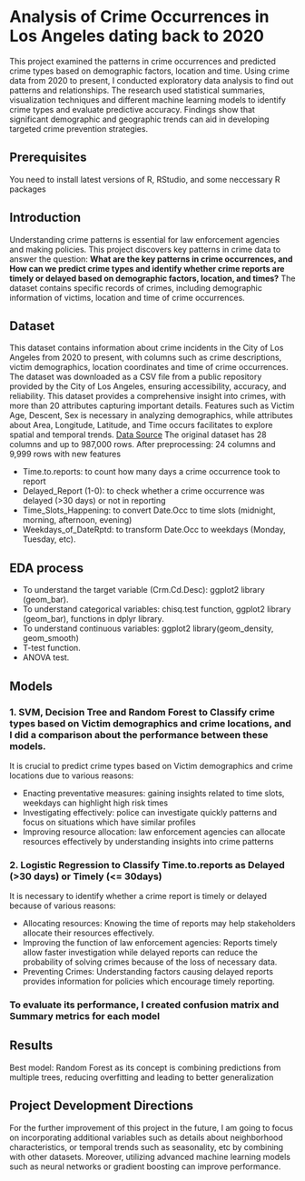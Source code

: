 # Analysis of Crime Occurrences in Los Angeles dating back to 2020
This project examined the patterns in crime occurrences and predicted crime types based on demographic factors, location and time. Using crime data from 2020 to present, I conducted exploratory data analysis to find out patterns and relationships. The research used statistical summaries, visualization techniques and different machine learning models to identify crime types and evaluate predictive accuracy. Findings show that significant demographic and geographic trends can aid in developing targeted crime prevention strategies.
## Prerequisites
You need to install latest versions of R, RStudio, and some neccessary R packages 
## Introduction
Understanding crime patterns is essential for law enforcement agencies and making policies. This project discovers key patterns in crime data to answer the question: **What are the key patterns in crime occurrences, and How can we predict crime types and identify whether crime reports are timely or delayed based on demographic factors, location, and times?** The dataset contains specific records of crimes, including demographic information of victims, location and time of crime occurrences.
## Dataset
This dataset contains information about crime incidents in the City of Los Angeles from 2020 to present, with columns such as crime descriptions, victim demographics, location coordinates and time of crime occurrences. The dataset was downloaded as a CSV file from a public repository provided by the City of Los Angeles, ensuring accessibility, accuracy, and reliability.
This dataset provides a comprehensive insight into crimes, with more than 20 attributes capturing important details. Features such as Victim Age, Descent, Sex is necessary in analyzing demographics, while attributes about Area, Longitude, Latitude, and Time occurs facilitates to explore spatial and temporal trends.
 [Data Source](https://data.lacity.org/Public-Safety/Crime-Data-from-2020-to-Present/2nrs-mtv8/about_data)
  The original dataset has 28 columns and up to 987,000 rows.
  After preprocessing: 24 columns and 9,999 rows with new features
-	Time.to.reports: to count how many days a crime occurrence took to report
-	Delayed_Report (1-0): to check whether a crime occurrence was delayed (>30 days) or not in reporting
-	Time_Slots_Happening: to convert Date.Occ to time slots (midnight, morning, afternoon, evening)
-	Weekdays_of_DateRptd: to transform Date.Occ to weekdays (Monday, Tuesday, etc).
## EDA process
-	To understand the target variable (Crm.Cd.Desc): ggplot2 library (geom_bar).
-	To understand categorical variables: chisq.test function, ggplot2 library (geom_bar), functions in dplyr library.
-	To understand continuous variables: ggplot2 library(geom_density, geom_smooth)
-	T-test function.
-	ANOVA test.
## Models
###	1. SVM, Decision Tree and Random Forest to Classify crime types based on Victim demographics and crime locations, and I did a comparison about the performance between these models.
It is crucial to predict crime types based on Victim demographics and crime locations due to various reasons: 
-	Enacting preventative measures: gaining insights related to time slots, weekdays can highlight high risk times 
-	Investigating effectively: police can investigate quickly patterns and focus on situations which have similar profiles 
-	Improving resource allocation: law enforcement agencies can allocate resources effectively by understanding insights into crime patterns

###	2. Logistic Regression to Classify Time.to.reports as Delayed (>30 days) or Timely (<= 30days)
It is necessary to identify whether a crime report is timely or delayed because of various reasons:
-	Allocating resources: Knowing the time of reports may help stakeholders allocate their resources effectively.
-	Improving the function of law enforcement agencies: Reports timely allow faster investigation while delayed reports can reduce the probability of solving crimes because of the loss of necessary data. 
-	Preventing Crimes: Understanding factors causing delayed reports provides information for policies which encourage timely reporting. 

###	To evaluate its performance, I created confusion matrix and Summary metrics for each model
## Results
 Best model: Random Forest as its concept is combining predictions from multiple trees, reducing overfitting and leading to better generalization
## Project Development Directions
For the further improvement of this project in the future, I am going to focus on incorporating additional variables such as details about neighborhood characteristics, or temporal trends such as seasonality, etc by combining with other datasets. Moreover, utilizing advanced machine learning models such as neural networks or gradient boosting can improve performance. 

